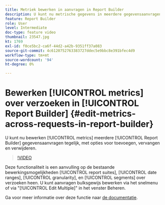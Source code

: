 ```yaml
---
title: Metriek bewerken in aanvragen in Report Builder
description: U kunt nu metrische gegevens in meerdere gegevensaanvragen voor Report Builder tegelijk bewerken met de opties voor toevoegen, vervangen en verwijderen.
feature: Report Builder
role: User
level: Intermediate
doc-type: feature video
thumbnail: 23547.jpg
kt: 1769
exl-id: f0ce5bc2-ca6f-44d2-a42b-9351ff37a083
source-git-commit: 4c6120752763383727ddec5e9bbc8e391bfec4d9
workflow-type: tm+mt
source-wordcount: '94'
ht-degree: 0%

---
```


# Bewerken [!UICONTROL metrics] over verzoeken in [!UICONTROL Report Builder] {#edit-metrics-across-requests-in-report-builder}

U kunt nu bewerken [!UICONTROL metrics] meerdere [!UICONTROL Report Builder] gegevensaanvragen tegelijk, met opties voor toevoegen, vervangen en verwijderen.

>[!VIDEO](https://video.tv.adobe.com/v/23547/?quality=12)

Deze functionaliteit is een aanvulling op de bestaande bewerkingsmogelijkheden [!UICONTROL report suites], [!UICONTROL date ranges], [!UICONTROL granularity], en [!UICONTROL segments] over verzoeken heen. U kunt aanvragen bulksgewijs bewerken via het snelmenu of via &quot;[!UICONTROL Edit Multiple]&quot; in het venster Beheren.

Ga voor meer informatie over deze functie naar [de documentatie](https://experienceleague.adobe.com/docs/analytics/analyze/report-builder/manage-requests/edit-multiple-metrics.html?lang=en).

